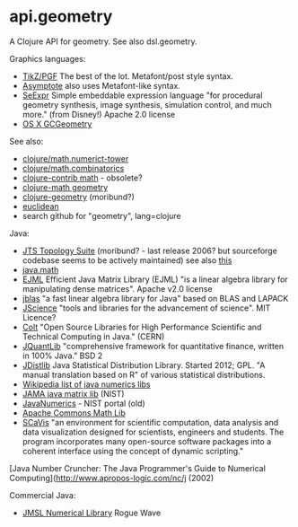api.geometry
=============

A Clojure API for geometry.  See also dsl.geometry.

Graphics languages:

 * [TikZ/PGF](http://www.ctan.org/pkg/pgf) The best of the lot.  Metafont/post style syntax.
 * [Asymptote](http://asymptote.sourceforge.net/) also uses Metafont-like syntax.
 * [SeExpr](http://www.disneyanimation.com/technology/seexpr.html) Simple embeddable expression language "for procedural geometry synthesis, image synthesis, simulation control, and much more." (from Disney!)  Apache 2.0 license
 * [OS X GCGeometry](https://developer.apple.com/library/mac/documentation/graphicsimaging/Reference/CGGeometry/Reference/reference.html#//apple_ref/doc/uid/TP30000955-CH202-SW1)

See also:

 * [clojure/math.numerict-tower](https://github.com/clojure/math.numeric-tower)
 * [clojure/math.combinatorics](https://github.com/clojure/math.combinatorics)
 * [clojure-contrib math](http://richhickey.github.io/clojure-contrib/math-api.html)  - obsolete?
 * [clojure-math geometry](http://astanin.github.io/clojure-math/clojure.math.geometry.html)
 * [clojure-geometry](https://github.com/AndyMoreland/clojure-geometry)  (moribund?)
 * [euclidean](https://github.com/weavejester/euclidean)
 * search github for "geometry", lang=clojure

Java:

 * [JTS Topology Suite](http://www.vividsolutions.com/jts/main.htm) (moribund? - last release 2006? but sourceforge codebase seems to be actively maintained) see also [this](http://live.osgeo.org/en/overview/jts_overview.html)
 * [java.math](http://docs.oracle.com/javase/7/docs/api/java/lang/Math.html)
 * [EJML](https://code.google.com/p/efficient-java-matrix-library/) Efficient Java Matrix Library (EJML) "is a linear algebra library for manipulating dense matrices".  Apache v2.0 license
 * [jblas](http://mikiobraun.github.io/jblas/) "a fast linear algebra library for Java" based on BLAS and LAPACK
 * [JScience](http://jscience.org/) "tools and libraries for the advancement of science".  MIT Licence?
 * [Colt](http://acs.lbl.gov/software/colt/) "Open Source Libraries for High Performance Scientific and Technical Computing in Java." (CERN)
 * [JQuantLib](http://www.jquantlib.com/en/latest/) "comprehensive framework for quantitative finance, written in 100% Java."  BSD 2
 * [JDistlib](http://jdistlib.sourceforge.net/) Java Statistical Distribution Library.  Started 2012; GPL.  "A manual translation based on R" of various statistical distributions.
 * [Wikipedia list of java numerics libs](http://en.wikipedia.org/wiki/List_of_numerical_libraries#Java)
 * [JAMA java matrix lib](http://math.nist.gov/javanumerics/jama/)  (NIST)
 * [JavaNumerics](http://math.nist.gov/javanumerics/) - NIST portal (old)
 * [Apache Commons Math Lib](http://commons.apache.org/proper/commons-math/)
 * [SCaVis](http://jwork.org/scavis/) "an environment for scientific computation, data analysis and data visualization designed for scientists, engineers and students. The program incorporates many open-source software packages into a coherent interface using the concept of dynamic scripting."

[Java Number Cruncher: The Java Programmer's Guide to Numerical Computing](http://www.apropos-logic.com/nc/j (2002)

Commercial Java:

 * [JMSL Numerical Library](http://www.roguewave.com/products/imsl-numerical-libraries/java-library.aspx) Rogue Wave
